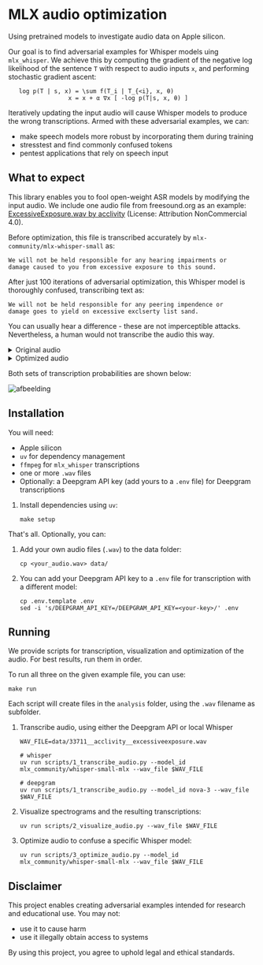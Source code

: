 # MLX audio optimization

Using pretrained models to investigate audio data on Apple silicon.

Our goal is to find adversarial examples for Whisper models uing `mlx_whisper`. 
We achieve this by computing the gradient of the negative log likelihood of the sentence `T` with respect to audio inputs `x`, and performing stochastic gradient ascent:

```
   log p(T | s, x) = \sum f(T_i | T_{<i}, x, θ)
                 x = x + α ∇x [ -log p(T|s, x, θ) ]
```

Iteratively updating the input audio will cause Whisper models to produce the wrong transcriptions. Armed with these adversarial examples, we can:

  - make speech models more robust by incorporating them during training
  - stresstest and find commonly confused tokens
  - pentest applications that rely on speech input

## What to expect

This library enables you to fool open-weight ASR models by modifying the input audio. We include one audio file from freesound.org as an example: [ExcessiveExposure.wav by acclivity](https://freesound.org/people/acclivity/sounds/33711/) (License: Attribution NonCommercial 4.0).

Before optimization, this file is transcribed accurately by `mlx-community/mlx-whisper-small` as:

```
We will not be held responsible for any hearing impairments or
damage caused to you from excessive exposure to this sound.
```

After just 100 iterations of adversarial optimization, this Whisper model is thoroughly confused, transcribing text as:

```
We will not be held responsible for any peering impendence or
damage goes to yield on excessive exclserty list sand.
```

You can usually hear a difference - these are not imperceptible attacks. Nevertheless, a human would not transcribe the audio this way.

<details> <summary>Original audio</summary>

https://github.com/user-attachments/assets/c9a7ba82-c08f-4cb2-a2f0-63dd927f09ff

</details> 

<details><summary>Optimized audio</summary>   

https://github.com/user-attachments/assets/df9f1d3c-d1d0-4fe7-b8de-e14c6392c2d8

</details>

Both sets of transcription probabilities are shown below:

![afbeelding](https://github.com/user-attachments/assets/a90e36d4-be69-4d4a-98b2-cdc469ff2844)


## Installation

You will need:

  - Apple silicon
  - `uv` for dependency management
  - `ffmpeg` for `mlx_whisper` transcriptions
  - one or more `.wav` files
  - Optionally: a Deepgram API key (add yours to a `.env` file) for Deepgram transcriptions
  
1. Install dependencies using `uv`:
   ```
   make setup
   ```

That's all. Optionally, you can:

1. Add your own audio files (`.wav`) to the data folder:
   ```
   cp <your_audio.wav> data/
   ```

2. You can add your Deepgram API key to a `.env` file for transcription with a different model:
   ```
   cp .env.template .env
   sed -i 's/DEEPGRAM_API_KEY=/DEEPGRAM_API_KEY=<your-key>/' .env
   ```


## Running 

We provide scripts for transcription, visualization and optimization of the audio. For best results, run them in order.

To run all three on the given example file, you can use:
```
make run
```

Each script will create files in the `analysis` folder, using the `.wav` filename as subfolder.

1. Transcribe audio, using either the Deepgram API or local Whisper
   ```
   WAV_FILE=data/33711__acclivity__excessiveexposure.wav
   
   # whisper
   uv run scripts/1_transcribe_audio.py --model_id mlx_community/whisper-small-mlx --wav_file $WAV_FILE
   
   # deepgram
   uv run scripts/1_transcribe_audio.py --model_id nova-3 --wav_file $WAV_FILE
   ```

2. Visualize spectrograms and the resulting transcriptions:
   ```
   uv run scripts/2_visualize_audio.py --wav_file $WAV_FILE
   ```

3. Optimize audio to confuse a specific Whisper model:
   ```
   uv run scripts/3_optimize_audio.py --model_id mlx_community/whisper-small-mlx --wav_file $WAV_FILE
   ```

## Disclaimer

This project enables creating adversarial examples intended for research and educational use. You may not:

  - use it to cause harm
  - use it illegally obtain access to systems

By using this project, you agree to uphold legal and ethical standards. 
